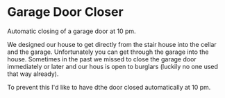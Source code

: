 # Garage Door Closer
Automatic closing of a garage door at 10 pm.

We designed our house to get directly from the stair house into the cellar and the garage. Unfortunately you can get through the garage into the house. Sometimes in the past we missed to close the garage door immediately or later and our hous is open to burglars (luckily no one used that way already). 

To prevent this I'd like to have dthe door closed automatically at 10 pm.
